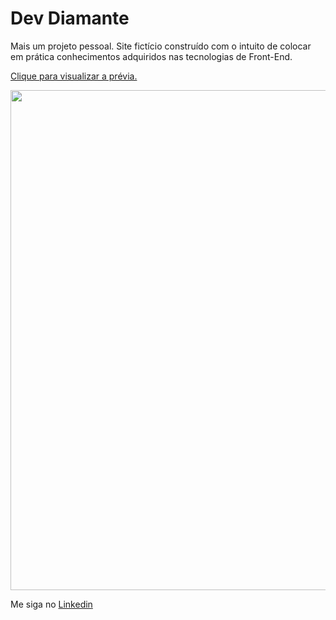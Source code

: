 ﻿# Dev Diamante

Mais um projeto pessoal. Site fictício construído com o intuito de colocar em prática conhecimentos adquiridos nas tecnologias de Front-End.

<a href="https://dev-diamante.vercel.app/">Clique para visualizar a prévia.</a>

<img src="./github/dev-diamante.gif" width="800">

Me siga no <a href="https://www.linkedin.com/in/jose-de-souza/">Linkedin</a>